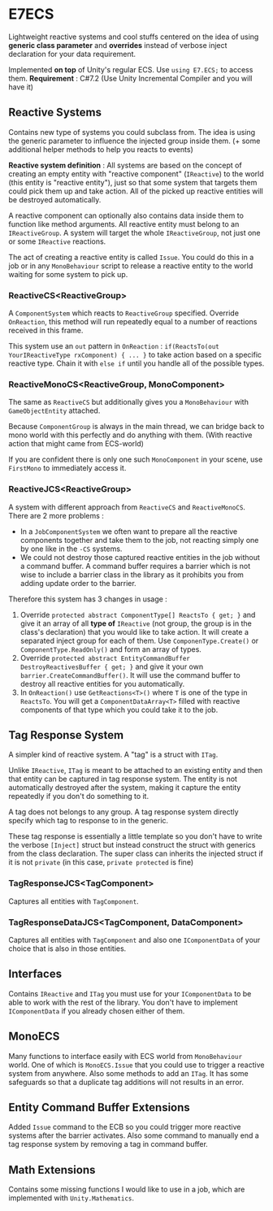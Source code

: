 # E7ECS

Lightweight reactive systems and cool stuffs centered on the idea of using **generic class parameter** and **overrides** instead of verbose inject declaration for your data requirement.

Implemented **on top** of Unity's regular ECS. Use `using E7.ECS;` to access them. **Requirement** : C#7.2 (Use Unity Incremental Compiler and you will have it)

## Reactive Systems

Contains new type of systems you could subclass from. The idea is using the generic parameter to influence the injected group inside them. (+ some additional helper methods to help you reacts to events)

**Reactive system definition** : All systems are based on the concept of creating an empty entity with "reactive component" (`IReactive`) to the world (this entity is "reactive entity"), just so that some system that targets them could pick them up and take action. All of the picked up reactive entities will be destroyed automatically.

A reactive component can optionally also contains data inside them to function like method arguments. All reactive entity must belong to an `IReactiveGroup`. A system will target the whole `IReactiveGroup`, not just one or some  `IReactive` reactions.

The act of creating a reactive entity is called `Issue`. You could do this in a job or in any `MonoBehaviour` script to release a reactive entity to the world waiting for some system to pick up.

### ReactiveCS\<ReactiveGroup>

A `ComponentSystem` which reacts to `ReactiveGroup` specified.
Override `OnReaction`, this method will run repeatedly equal to a number of reactions received in this frame.

This system use an `out` pattern in `OnReaction` : `if(ReactsTo(out YourIReactiveType rxComponent) { ... }` to take action based on a specific reactive type. Chain it with `else if` until you handle all of the possible types.

### ReactiveMonoCS\<ReactiveGroup, MonoComponent>

The same as `ReactiveCS` but additionally gives you a `MonoBehaviour` with `GameObjectEntity` attached.

Because `ComponentGroup` is always in the main thread, we can bridge back to mono world with this perfectly and do anything with them. (With reactive action that might came from ECS-world)

If you are confident there is only one such `MonoComponent` in your scene, use `FirstMono` to immediately access it.

### ReactiveJCS\<ReactiveGroup>

A system with different approach from `ReactiveCS` and `ReactiveMonoCS`. There are 2 more problems :
- In a `JobComponentSystem` we often want to prepare all the reactive components together and take them to the job, not reacting simply one by one like in the `-CS` systems.
- We could not destroy those captured reactive entities in the job without a command buffer. A command buffer requires a barrier which is not wise to include a barrier class in the library as it prohibits you from adding update order to the barrier.

Therefore this system has 3 changes in usage : 
1. Override `protected abstract ComponentType[] ReactsTo { get; }` and give it an array of all **type of** `IReactive` (not group, the group is in the class's declaration) that you would like to take action. It will create a separated inject group for each of them. Use `ComponenType.Create()` or `ComponentType.ReadOnly()` and form an array of types.
2. Override `protected abstract EntityCommandBuffer DestroyReactivesBuffer { get; }` and give it your own `barrier.CreateCommandBuffer()`. It will use the command buffer to destroy all reactive entities for you automatically.
3. In `OnReaction()` use `GetReactions<T>()` where `T` is one of the type in `ReactsTo`. You will get a `ComponentDataArray<T>` filled with reactive components of that type which you could take it to the job.

## Tag Response System

A simpler kind of reactive system. A "tag" is a struct with `ITag`. 

Unlike `IReactive`, `ITag` is meant to be attached to an existing entity and then that entity can be captured in tag response system. The entity is not automatically destroyed after the system, making it capture the entity repeatedly if you don't do something to it.

A tag does not belongs to any group. A tag response system directly specify which tag to response to in the generic.

These tag response is essentially a little template so you don't have to write the verbose `[Inject]` struct but instead construct the struct with generics from the class declaration. The super class can inherits the injected struct if it is not `private` (in this case, `private protected` is fine)

### TagResponseJCS\<TagComponent>

Captures all entities with `TagComponent`.

### TagResponseDataJCS\<TagComponent, DataComponent>

Captures all entities with `TagComponent` and also one `IComponentData` of your choice that is also in those entities.

## Interfaces

Contains `IReactive` and `ITag` you must use for your `IComponentData` to be able to work with the rest of the library. You don't have to implement `IComponentData` if you already chosen either of them.

## MonoECS

Many functions to interface easily with ECS world from `MonoBehaviour` world. One of which is `MonoECS.Issue` that you could use to trigger a reactive system from anywhere. Also some methods to add an `ITag`. It has some safeguards so that a duplicate tag additions will not results in an error.

## Entity Command Buffer Extensions

Added `Issue` command to the ECB so you could trigger more reactive systems after the barrier activates. Also some command to manually end a tag response system by removing a tag in command buffer.

## Math Extensions

Contains some missing functions I would like to use in a job, which are implemented with `Unity.Mathematics`.